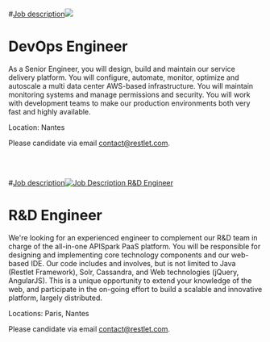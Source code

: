<div class="about-hiring">
<br>

#[Job description![](/images/icons/pdficon_small.png)](hiring-jobdesc-devops-engineer)

# DevOps Engineer

As a Senior Engineer, you will design, build and maintain our service
delivery platform. You will configure, automate, monitor, optimize and
autoscale a multi data center AWS-based infrastructure. You will
maintain monitoring systems and manage permissions and security. You
will work with development teams to make our production environments
both very fast and highly available.

Location: Nantes

Please candidate via email
[contact@restlet.com](maito:contact@restlet.com).

<br>
</div>



<div class="about-hiring">
<br>

#[Job description![Job Description R&D Engineer](/images/icons/pdficon_small.png)](hiring-jobdesc-rd-engineer)

# R&D Engineer

We're looking for an experienced engineer to complement our R&D team in
charge of the all-in-one APISpark PaaS platform. You will be responsible
for designing and implementing core technology components and our
web-based IDE. Our code includes and involves, but is not limited to
Java (Restlet Framework), Solr, Cassandra, and Web technologies (jQuery,
AngularJS). This is a unique opportunity to extend your knowledge of the
web, and participate in the on-going effort to build a scalable and
innovative platform, largely distributed.

Locations: Paris, Nantes

Please candidate via email
[contact@restlet.com](maito:contact@restlet.com).

<br>
</div>
